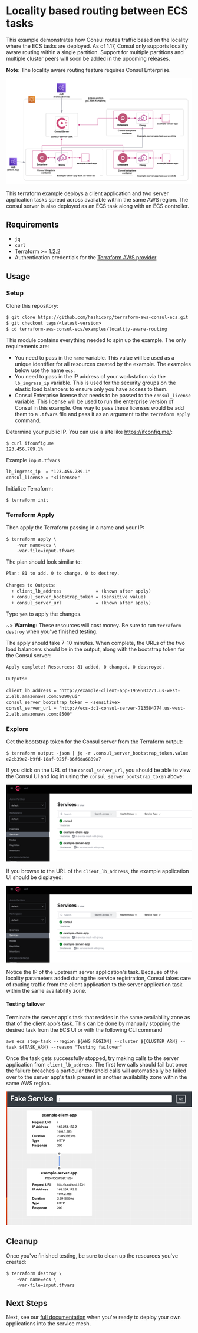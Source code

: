 # Locality based routing between ECS tasks

This example demonstrates how Consul routes traffic based on the locality where the ECS tasks are deployed. As of 1.17, Consul only supports locality aware routing within a single partition. Support for multiple partitions and multiple cluster peers will soon be added in the upcoming releases.

**Note**: The locality aware routing feature requires Consul Enterprise.

![Example architecture](https://github.com/hashicorp/terraform-aws-consul-ecs/blob/main/_docs/locality-aware-routing-arch.png?raw=true)

This terraform example deploys a client application and two server application tasks spread across available within the same AWS region. The consul server is also deployed as an ECS task along with an ECS controller.

## Requirements

* `jq`
* `curl`
* Terraform >= 1.2.2
* Authentication credentials for the [Terraform AWS provider](https://registry.terraform.io/providers/hashicorp/aws/latest/docs#authentication)

## Usage

### Setup

Clone this repository:

```console
$ git clone https://github.com/hashicorp/terraform-aws-consul-ecs.git
$ git checkout tags/<latest-version>
$ cd terraform-aws-consul-ecs/examples/locality-aware-routing
```

This module contains everything needed to spin up the example. The only
requirements are:
- You need to pass in the `name` variable. This value will be used as a unique identifier
  for all resources created by the example. The examples below use the name `ecs`.
- You need to pass in the IP address of your workstation via the `lb_ingress_ip`
  variable. This is used for the security groups on the elastic load balancers to ensure
  only you have access to them.
- Consul Enterprise license that needs to be passed to the `consul_license` variable. This license will be used to run the enterprise version of Consul in this example. One way to pass these licenses would be add them to a `.tfvars` file and pass it as an argument to the `terraform apply` command.

Determine your public IP. You can use a site like https://ifconfig.me/:

```console
$ curl ifconfig.me
123.456.789.1%
```

Example `input.tfvars`

```
lb_ingress_ip  = "123.456.789.1"
consul_license = "<license>"
```

Initialize Terraform:

```console
$ terraform init
```

### Terraform Apply

Then apply the Terraform passing in a name and your IP:

```console
$ terraform apply \
    -var name=ecs \
    -var-file=input.tfvars
```

The plan should look similar to:

```shell
Plan: 81 to add, 0 to change, 0 to destroy.

Changes to Outputs:
  + client_lb_address             = (known after apply)
  + consul_server_bootstrap_token = (sensitive value)
  + consul_server_url             = (known after apply)
```

Type `yes` to apply the changes.

~> **Warning:** These resources will cost money. Be sure to run `terraform destroy`
   when you've finished testing.

The apply should take 7-10 minutes. When complete, the URLs of the two load
balancers should be in the output, along with the bootstrap token for the Consul server:

```shell
Apply complete! Resources: 81 added, 0 changed, 0 destroyed.

Outputs:

client_lb_address = "http://example-client-app-1959503271.us-west-2.elb.amazonaws.com:9090/ui"
consul_server_bootstrap_token = <sensitive>
consul_server_url = "http://ecs-dc1-consul-server-713584774.us-west-2.elb.amazonaws.com:8500"
```

### Explore

Get the bootstrap token for the Consul server from the Terraform output:

```console
$ terraform output -json | jq -r .consul_server_bootstrap_token.value
e2cb39e2-b9fd-18af-025f-86f6da6889a7
```

If you click on the URL of the `consul_server_url`, you should be able
to view the Consul UI and log in using the `consul_server_bootstrap_token` above:

![Consul dc1 UI](https://github.com/hashicorp/terraform-aws-consul-ecs/blob/main/_docs/locality-aware-dc1-ui.png?raw=true)

If you browse to the URL of the `client_lb_address`, the example application UI should be displayed:

![Example App UI](https://github.com/hashicorp/terraform-aws-consul-ecs/blob/main/_docs/locality-aware-dc1-ui.png?raw=true)

Notice the IP of the upstream server application's task. Because of the locality parameters added during the service registration, Consul takes care of routing traffic from the client application to the server application task within the same availability zone.

#### Testing failover

Terminate the server app's task that resides in the same availability zone as that of the client app's task. This can be done by manually stopping the desired task from the ECS UI or with the following CLI command

```
aws ecs stop-task --region ${AWS_REGION} --cluster ${CLUSTER_ARN} --task ${TASK_ARN} --reason "Testing failover"
```

Once the task gets successfully stopped, try making calls to the server application from `client_lb_address`. The first few calls should fail but once the failure breaches a particular threshold calls will automatically be failed over to the server app's task present in another availability zone within the same AWS region.

![Example App UI](https://github.com/hashicorp/terraform-aws-consul-ecs/blob/main/_docs/locality-aware-dc1-failover-ui.png?raw=true)

## Cleanup

Once you've finished testing, be sure to clean up the resources you've created:

```console
$ terraform destroy \
    -var name=ecs \
    -var-file=input.tfvars
```

## Next Steps

Next, see our [full documentation](https://www.consul.io/docs/ecs) when you're
ready to deploy your own applications into the service mesh.
